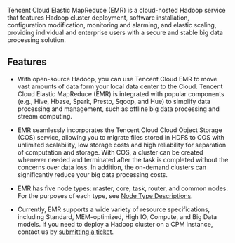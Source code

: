 Tencent Cloud Elastic MapReduce (EMR) is a cloud-hosted Hadoop service that features Hadoop cluster deployment, software installation, configuration modification, monitoring and alarming, and elastic scaling, providing individual and enterprise users with a secure and stable big data processing solution.

## Features

- With open-source Hadoop, you can use Tencent Cloud EMR to move vast amounts of data form your local data center to the Cloud. Tencent Cloud Elastic MapReduce (EMR) is integrated with popular components (e.g., Hive, Hbase, Spark, Presto, Sqoop, and Hue) to simplify data processing and management, such as offline big data processing and stream computing.

- EMR seamlessly incorporates the Tencent Cloud Cloud Object Storage (COS) service, allowing you to migrate files stored in HDFS to COS with unlimited scalability, low storage costs and high reliability for separation of computation and storage. With COS, a cluster can be created whenever needed and terminated after the task is completed without the concerns over data loss. In addition, the on-demand clusters can significantly reduce your big data processing costs.

- EMR has five node types: master, core, task, router, and common nodes. For the purposes of each type, see [Node Type Descriptions](https://intl.cloud.tencent.com/document/product/1026/31094).

- Currently, EMR supports a wide variety of resource specifications, including Standard, MEM-optimized, High IO, Compute, and Big Data models. If you need to deploy a Hadoop cluster on a CPM instance, contact us by [submitting a ticket](https://console.cloud.tencent.com/workorder/category).

